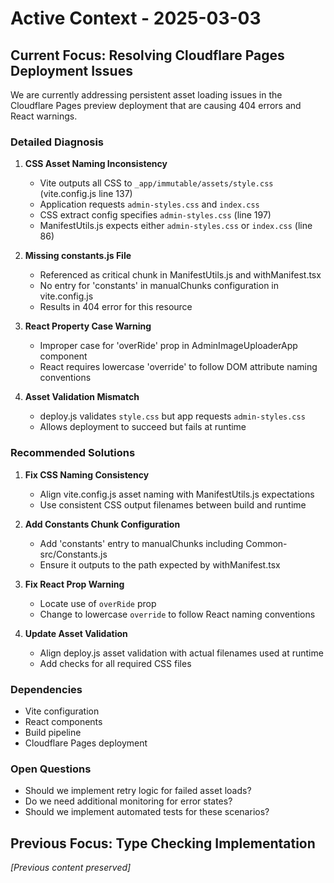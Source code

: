 # Active Context - 2025-03-03

## Current Focus: Resolving Cloudflare Pages Deployment Issues

We are currently addressing persistent asset loading issues in the Cloudflare Pages preview deployment that are causing 404 errors and React warnings.

### Detailed Diagnosis

1. **CSS Asset Naming Inconsistency**
   - Vite outputs all CSS to `_app/immutable/assets/style.css` (vite.config.js line 137)
   - Application requests `admin-styles.css` and `index.css`
   - CSS extract config specifies `admin-styles.css` (line 197)
   - ManifestUtils.js expects either `admin-styles.css` or `index.css` (line 86)

2. **Missing constants.js File**
   - Referenced as critical chunk in ManifestUtils.js and withManifest.tsx
   - No entry for 'constants' in manualChunks configuration in vite.config.js
   - Results in 404 error for this resource

3. **React Property Case Warning**
   - Improper case for 'overRide' prop in AdminImageUploaderApp component
   - React requires lowercase 'override' to follow DOM attribute naming conventions

4. **Asset Validation Mismatch**
   - deploy.js validates `style.css` but app requests `admin-styles.css`
   - Allows deployment to succeed but fails at runtime

### Recommended Solutions

1. **Fix CSS Naming Consistency**
   - Align vite.config.js asset naming with ManifestUtils.js expectations
   - Use consistent CSS output filenames between build and runtime

2. **Add Constants Chunk Configuration**
   - Add 'constants' entry to manualChunks including Common-src/Constants.js
   - Ensure it outputs to the path expected by withManifest.tsx

3. **Fix React Prop Warning**
   - Locate use of `overRide` prop
   - Change to lowercase `override` to follow React naming conventions

4. **Update Asset Validation**
   - Align deploy.js asset validation with actual filenames used at runtime
   - Add checks for all required CSS files

### Dependencies
- Vite configuration
- React components
- Build pipeline
- Cloudflare Pages deployment

### Open Questions
- Should we implement retry logic for failed asset loads?
- Do we need additional monitoring for error states?
- Should we implement automated tests for these scenarios?

## Previous Focus: Type Checking Implementation
*[Previous content preserved]*

